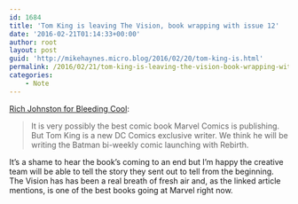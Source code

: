 ```yaml
---
id: 1684
title: 'Tom King is leaving The Vision, book wrapping with issue 12'
date: '2016-02-21T01:14:33+00:00'
author: root
layout: post
guid: 'http://mikehaynes.micro.blog/2016/02/20/tom-king-is.html'
permalink: /2016/02/21/tom-king-is-leaving-the-vision-book-wrapping-with-issue-12/
categories:
    - Note
---
```


[Rich Johnston for Bleeding Cool](http://www.bleedingcool.com/2016/02/18/tom-king-leaves-the-vision-with-12):

> It is very possibly the best comic book Marvel Comics is publishing. But Tom King is a new DC Comics exclusive writer. We think he will be writing the Batman bi-weekly comic launching with Rebirth.

It’s a shame to hear the book’s coming to an end but I’m happy the creative team will be able to tell the story they sent out to tell from the beginning. The Vision has has been a real breath of fresh air and, as the linked article mentions, is one of the best books going at Marvel right now.